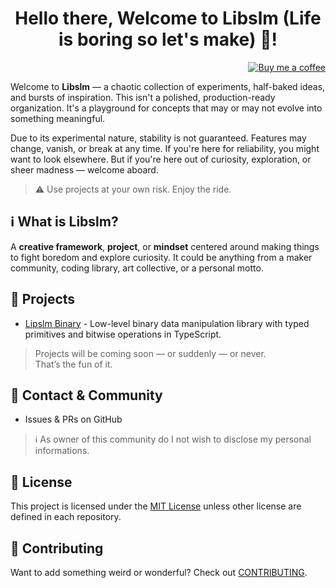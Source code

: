 <div align="center">

  # Hello there, Welcome to Libslm (Life is boring so let's make) 👋!

  <div align="right">

  [![Buy me a coffee](https://img.shields.io/badge/Buy%20me%20a%20coffee%20♥️-231F20?style=social&logo=buymeacoffee&logoColor=#FFDD00)](https://buymeacoffee.com/hulle107)
  
  </div>
  
</div>

Welcome to **Libslm** — a chaotic collection of experiments, half-baked ideas, and bursts of inspiration. This isn't a polished, production-ready organization. It's a playground for concepts that may or may not evolve into something meaningful.

Due to its experimental nature, stability is not guaranteed. Features may change, vanish, or break at any time. If you're here for reliability, you might want to look elsewhere. But if you're here out of curiosity, exploration, or sheer madness — welcome aboard.

> ⚠️ Use projects at your own risk. Enjoy the ride.

## ℹ️ What is Libslm?

A **creative framework**, **project**, or **mindset** centered around making things to fight boredom and explore curiosity. It could be anything from a maker community, coding library, art collective, or a personal motto.

## 📁 Projects

- [Lipslm Binary](https://github.com/lipslm/binary) - Low-level binary data manipulation library with typed primitives and bitwise operations in TypeScript.

> Projects will be coming soon — or suddenly — or never.<br>That’s the fun of it.

## 💬 Contact & Community

- Issues & PRs on GitHub

> ℹ️ As owner of this community do I not wish to disclose my personal informations.

## 📜 License

This project is licensed under the [MIT License](LICENSE) unless other license are defined in each repository.

## 🤝 Contributing

Want to add something weird or wonderful? Check out [CONTRIBUTING](CONTRIBUTING.md).
